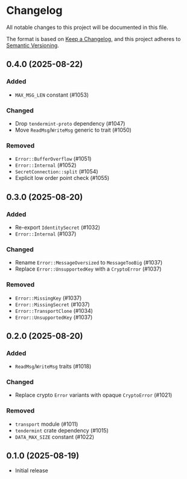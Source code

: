# Changelog
All notable changes to this project will be documented in this file.

The format is based on [Keep a Changelog](https://keepachangelog.com/en/1.0.0/),
and this project adheres to [Semantic Versioning](https://semver.org/spec/v2.0.0.html).

## 0.4.0 (2025-08-22)
### Added
- `MAX_MSG_LEN` constant (#1053)

### Changed
- Drop `tendermint-proto` dependency (#1047)
- Move `ReadMsg`/`WriteMsg` generic to trait (#1050)

### Removed
- `Error::BufferOverflow` (#1051)
- `Error::Internal` (#1052)
- `SecretConnection::split` (#1054)
- Explicit low order point check (#1055)

## 0.3.0 (2025-08-20)
### Added
- Re-export `IdentitySecret` (#1032)
- `Error::Internal` (#1037)

### Changed
- Rename `Error::MessageOversized` to `MessageTooBig` (#1037)
- Replace `Error::UnsupportedKey` with a `CryptoError` (#1037)

### Removed
- `Error::MissingKey` (#1037)
- `Error::MissingSecret` (#1037)
- `Error::TransportClone` (#1034)
- `Error::UnsupportedKey` (#1037)

## 0.2.0 (2025-08-20)
### Added
- `ReadMsg`/`WriteMsg` traits (#1018)

### Changed
- Replace crypto `Error` variants with opaque `CryptoError` (#1021)

### Removed
- `transport` module (#1011)
- `tendermint` crate dependency (#1015)
- `DATA_MAX_SIZE` constant (#1022)

## 0.1.0 (2025-08-19)
- Initial release
